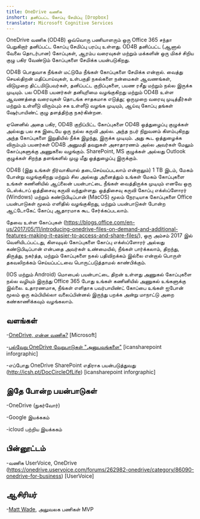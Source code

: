 ```yaml
---
title: OneDrive வணிக
inshort: தனிப்பட்ட கோப்பு சேமிப்பு [Dropbox]
translator: Microsoft Cognitive Services
---
```



OneDrive வணிக (OD4B) ஒவ்வொரு பணியாளரும் ஒரு Office 365 சந்தா பெறுகிறார் தனிப்பட்ட கோப்பு சேமிப்பு பரப்பு உள்ளது. OD4B தனிப்பட்ட (ஆனால் வேலை தொடர்பான) கோப்புகள், ஆரம்ப வரைவுகள் மற்றும் மக்களின் ஒரு மிகச் சிறிய குழு பகிர வேண்டும் கோப்புகளை சேமிக்க பயன்படுகிறது.

OD4B பொதுவாக நீங்கள் மட்டுமே நீங்கள் கோப்புகளை சேமிக்க என்றால். வைத்து செயல்திறன் மதிப்பாய்வுகள், உள்பகுதி நகல்களை நன்மைகள் ஆவணங்கள், விடுமுறை திட்டமிடுபவர்கள், தனிப்பட்ட குறிப்புகளை, பயண ரசீது மற்றும் நல்ல இருக்க முடியும். பல OD4B பயனர்கள் தனியுரிமை வழங்குகிறது மற்றும் OD4B உள்ள ஆவணத்தை வரைவுகள் தொடங்க சாதகமாக எடுத்து; ஒருமுறை வரைவு முடித்தீர்கள் மற்றும் உள்ளீடு விரும்பும் சக உள்ளீடு வழங்க முடியும், ஆய்வு கோப்பு தங்கள் ஷேர்பாயிண்ட் குழு தளத்திற்கு நகர்கின்றன.

ஏனெனில் அதை பகிர, OD4B குறிப்பிட்ட கோப்புகளை OD4B ஒத்துழைப்பு குழுக்கள் அல்லது பல சக இடையே ஒரு நல்ல கருவி அல்ல. அந்த நபர் நிறுவனம் கிளம்புகிறது அந்த கோப்புகளை இறுதியில் நீக்க இழந்து, இருக்க முடியும். அது கூட ஒத்துழைக்க விரும்பும் பயனர்கள் OD4B அனுமதி தவறுகள் அசாதாரணம் அல்ல அவர்கள் மேலும் கோப்புகளுக்கு அணுகலை வழங்கும். SharePoint, MS குழுக்கள் அல்லது Outlook குழுக்கள் சிறந்த தளங்களில் முழு மீது ஒத்துழைப்பு இருக்கும்.

OD4B (இது உங்கள் நிர்வாகியால் தடைசெய்யப்படலாம் என்றாலும்) 1 TB இடம், மேகம் போன்று வழங்குகிறது மற்றும் சில அல்லது அனைத்தும் உங்கள் மேகம் கோப்புகளை உங்கள் கணினியில் ஆப்லைன் பயன்பாட்டை நீங்கள் வைத்திருக்க முடியும் எனவே ஒரு டெஸ்க்டாப் ஒத்திசைவு கருவி வந்துள்ளது. ஒத்திசைவு கருவி கோப்பு எக்ஸ்ப்ளோரர் (Windows) மற்றும் கண்டுபிடிப்பான் (MacOS) மூலம் நேரடியாக கோப்புகளை Office பயன்பாடுகள் மூலம் எளிதில் வழங்குகிறது, மற்றும் பயன்பாடுகள் போன்ற ஆட்டோகேட் கோப்பு ஆதாரமாக கூட சேர்க்கப்படலாம். 

தேவை உள்ள கோப்புகள் (https://blogs.office.com/en-us/2017/05/11/introducing-onedrive-files-on-demand-and-additional-features-making-it-easier-to-access-and-share-files/), ஒரு அம்சம் 2017 இல் வெளியிடப்பட்டது, கிளவுடில் கோப்புகளை கோப்பு எக்ஸ்ப்ளோரர் அல்லது கண்டுபிடிப்பான் என்பதை அவர்கள் உண்மையில், நீங்கள் பார்க்கலாம், திறந்து, திருத்து, நகர்த்த, மற்றும் கோப்புகளை நகல் பதிவிறக்கம் இல்லை என்றால் பொருள் தகவலிறக்கம் செய்யப்பட்டவை பொருட்படுத்தாமல் காண்பிக்கும்.

(IOS மற்றும் Android) மொபைல் பயன்பாட்டை திறன் உள்ளது அணுகல் கோப்புகளை நல்ல வழியும் இருந்து Office 365 போது உங்கள் கணினியில் அணுகல் உங்களுக்கு இல்லை. உதாரணமாக, நீங்கள் எளிதாக பவர்பாயிண்ட் கோப்பை உங்கள் ஐபோன் மூலம் ஒரு கம்பியில்லா வலைப்பின்னல் இருந்து பறக்க அன்று மாநாட்டு அறை கண்காணிக்கவும் வழங்கலாம்.

வளங்கள்
---------

-[OneDrive, என்ன
    வணிக?](https://support.office.com/en-us/article/What-is-OneDrive-for-Business-187f90af-056f-47c0-9656-cc0ddca7fdc2)
    \[Microsoft\]

-[பல்வேறு OneDrive வேறுபாடுகள்
    "அனுபவங்களை"](http://icsh.pt/OneDriveTree) \[icansharepoint
    inforgraphic\]

-எப்போது OneDrive SharePoint எதிராக பயன்படுத்துவது (http://icsh.pt/DocCircleOfLife) \[icansharepoint
    inforgraphic\]

இதே போன்ற பயன்பாடுகள்
--------------------

-OneDrive (நுகர்வோர்)

-Google இயக்ககம்

-icloud பற்றிய இயக்ககம்

பின்னூட்டம்
---------

-வணிக UserVoice, OneDrive (https://onedrive.uservoice.com/forums/262982-onedrive/category/86090-onedrive-for-business)
    \[UserVoice\]

ஆசிரியர்
---------

-[Matt Wade](https://www.linkedin.com/in/thatmattwade/), அலுவலக பணிகள் MVP

